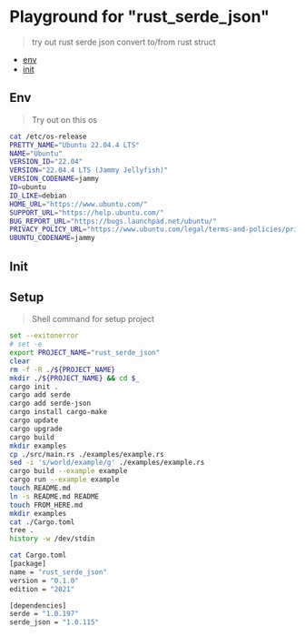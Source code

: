 # Playground for "rust_serde_json"

> try out rust serde json convert to/from rust struct

- [env](#env)
- [init](#init)

## Env

> Try out on this os

```bash
cat /etc/os-release 
PRETTY_NAME="Ubuntu 22.04.4 LTS"
NAME="Ubuntu"
VERSION_ID="22.04"
VERSION="22.04.4 LTS (Jammy Jellyfish)"
VERSION_CODENAME=jammy
ID=ubuntu
ID_LIKE=debian
HOME_URL="https://www.ubuntu.com/"
SUPPORT_URL="https://help.ubuntu.com/"
BUG_REPORT_URL="https://bugs.launchpad.net/ubuntu/"
PRIVACY_POLICY_URL="https://www.ubuntu.com/legal/terms-and-policies/privacy-policy"
UBUNTU_CODENAME=jammy
```

## Init

## Setup

> Shell command for setup project

```bash
set --exitonerror
# set -e
export PROJECT_NAME="rust_serde_json"
clear
rm -f -R ./${PROJECT_NAME}
mkdir ./${PROJECT_NAME} && cd $_
cargo init .
cargo add serde
cargo add serde-json
cargo install cargo-make
cargo update
cargo upgrade
cargo build
mkdir examples
cp ./src/main.rs ./examples/example.rs
sed -i 's/world/example/g' ./examples/example.rs
cargo build --example example
cargo run --example example
touch README.md
ln -s README.md README
touch FROM_HERE.md
mkdir examples
cat ./Cargo.toml
tree .
history -w /dev/stdin
```

```bash
cat Cargo.toml 
[package]
name = "rust_serde_json"
version = "0.1.0"
edition = "2021"

[dependencies]
serde = "1.0.197"
serde_json = "1.0.115"
```
